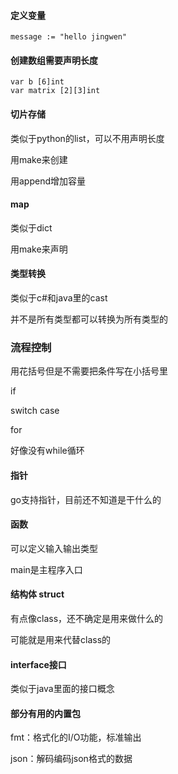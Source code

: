 #### 定义变量

```
message := "hello jingwen"
```



#### 创建数组需要声明长度

```
var b [6]int
var matrix [2][3]int
```



#### 切片存储

类似于python的list，可以不用声明长度

用make来创建

用append增加容量



#### map

类似于dict

用make来声明



#### 类型转换

类似于c#和java里的cast

并不是所有类型都可以转换为所有类型的



### 流程控制

用花括号但是不需要把条件写在小括号里

if

switch case

for

好像没有while循环



#### 指针

go支持指针，目前还不知道是干什么的



#### 函数

可以定义输入输出类型

main是主程序入口



#### 结构体 struct

有点像class，还不确定是用来做什么的

可能就是用来代替class的



#### interface接口

类似于java里面的接口概念



#### 部分有用的内置包

fmt：格式化的I/O功能，标准输出

json：解码编码json格式的数据

